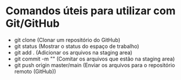 # Comandos úteis para utilizar com Git/GitHub

- git clone (Clonar um repositório do GitHub)
- git status (Mostrar o status do espaço de trabalho)
- git add . (Adicionar os arquivos na staging area) 
- git commit -m "" (Comitar os arquivos que estão na staging area)
- git push origin master/main (Enviar os arquivos para o repositório remoto (GitHub))